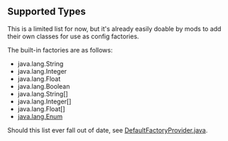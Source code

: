## Supported Types

This is a limited list for now, but it's already easily doable by mods to add their own classes for use as config factories.

The built-in factories are as follows:

- java.lang.String
- java.lang.Integer
- java.lang.Float
- java.lang.Boolean
- java.lang.String[]
- java.lang.Integer[]
- java.lang.Float[]
- [java.lang.Enum](Using.md#enums)

Should this list ever fall out of date, see [DefaultFactoryProvider.java](../blob/master/src/main/java/net/glasslauncher/mods/api/gcapi/impl/config/factory/DefaultFactoryProvider.java).